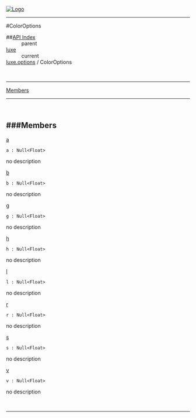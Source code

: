 
[![Logo](../../../images/logo.png)](../../../index.html)

---

#ColorOptions


##[API Index](../../../api/index.html#luxe.options)   
&emsp;&emsp;&emsp;parent    
[luxe](../)     
&emsp;&emsp;&emsp;current    
[luxe.options](./) / ColorOptions

<br/>

---


[Members](#Members)   


---

&nbsp;   

<a class="lift" name="Members" ></a>
###Members   
---
<a class="lift" name="a" href="#a">a</a>



`a : Null<Float>`

<span class="small_desc_flat"> no description </span>   

<a class="lift" name="b" href="#b">b</a>



`b : Null<Float>`

<span class="small_desc_flat"> no description </span>   

<a class="lift" name="g" href="#g">g</a>



`g : Null<Float>`

<span class="small_desc_flat"> no description </span>   

<a class="lift" name="h" href="#h">h</a>



`h : Null<Float>`

<span class="small_desc_flat"> no description </span>   

<a class="lift" name="l" href="#l">l</a>



`l : Null<Float>`

<span class="small_desc_flat"> no description </span>   

<a class="lift" name="r" href="#r">r</a>



`r : Null<Float>`

<span class="small_desc_flat"> no description </span>   

<a class="lift" name="s" href="#s">s</a>



`s : Null<Float>`

<span class="small_desc_flat"> no description </span>   

<a class="lift" name="v" href="#v">v</a>



`v : Null<Float>`

<span class="small_desc_flat"> no description </span>   



&nbsp;
&nbsp;
&nbsp;

---  


&nbsp;   
&nbsp;   